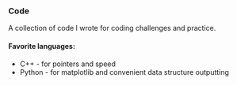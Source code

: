 ### Code
A collection of code I wrote for coding challenges and practice. 

#### Favorite languages:
 - C++ - for pointers and speed
 - Python - for matplotlib and convenient data structure outputting

